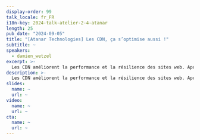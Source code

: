 ```yaml
---
display-order: 99
talk_locale: fr_FR
i18n-key: 2024-talk-atelier-2-4-atanar
length: 25
pub_date: "2024-09-05"
title: "[Atanar Technologies] Les CDN, ça s’optimise aussi !"
subtitle: ~
speakers:
  - damien_wetzel
excerpt: >-
  Les CDN améliorent la performance et la résilience des sites web. Après une configuration initiale, il est essentiel d’analyser les logs régulièrement pour identifier des optimisations supplémentaires, comme la gestion des contenus mal cachés et l’optimisation des images. Cette approche, en collaboration avec l’équipe du site, permet de résoudre les problèmes à la source ou via le CDN, maximisant ainsi le ROI de l’utilisation des solutions CDN.
description: >-
  Les CDN améliorent la performance et la résilience des sites web. Après une configuration initiale, il est essentiel d’analyser les logs régulièrement pour identifier des optimisations supplémentaires, comme la gestion des contenus mal cachés et l’optimisation des images. Cette approche, en collaboration avec l’équipe du site, permet de résoudre les problèmes à la source ou via le CDN, maximisant ainsi le ROI de l’utilisation des solutions CDN.
slides:
  name: ~
  url: ~
video:
  name: ~
  url: ~
cta:
  name: ~
  url: ~
---
```

